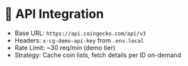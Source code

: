 # 🔌 API Integration
- Base URL: `https://api.coingecko.com/api/v3`
- Headers: `x-cg-demo-api-key` from `.env.local`
- Rate Limit: ~30 req/min (demo tier)
- Strategy: Cache coin lists, fetch details per ID on-demand